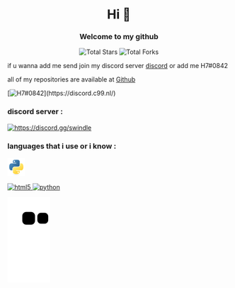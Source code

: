 <h1 align="center">Hi 👋</h1>
<h3 align="center">Welcome to my github</h3>

<p align="center"> 
<img src="https://img.shields.io/badge/dynamic/json?&label=Total%20Stars&color=5c12df&style=flat&style=for-the-badge&query=%24.stars&url=https://api.github-star-counter.workers.dev/user/1df9-v" alt="Total Stars"></a>
<img src="https://img.shields.io/badge/dynamic/json?&label=Total%20Forks&color=5c12df&style=flat&style=for-the-badge&query=%24.forks&url=https://api.github-star-counter.workers.dev/user/1df9-v" alt="Total Forks"></a>
</p>

if u wanna add me send join my discord server [discord](https://discord.gg/4E7bD58bHD) or add me H7#0842

all of my repositories are available at [Github](https://github.com/1DF9-v?tab=repositories)


[![H7#0842]([https://discord.c99.nl/widget/theme-1/475456425062301696.png](https://discord.c99.nl/widget/theme-1/1078602902622445608.png))](https://discord.c99.nl/)

<h3 align="left">discord server : </h3>
<p align="left">
<a href="https://discord.gg/swindle" target="blank"><img align="center" src="https://raw.githubusercontent.com/rahuldkjain/github-profile-readme-generator/master/src/images/icons/Social/discord.svg" alt="https://discord.gg/swindle" height="30" width="40" /></a>
</p>

<h3 align="left">languages that i use or i know : </h3>
<p align="left"></a> <a href="https://www.python.org" target="_blank" rel="noreferrer"> <img src="https://raw.githubusercontent.com/devicons/devicon/master/icons/python/python-original.svg" alt="python" width="40" height="40"/> </a> </p>
<p align="left"> <a href="https://www.w3.org/html/" target="_blank" rel="noreferrer"> <img src="https://media.discordapp.net/attachments/953251628276928542/996780138903638037/kisspng-html-web-design-scalable-vector-graphics-world-wid-html5-icon-hd-5ab0c85c377aa0.0639325615215350682273.png?width=410&height=410" alt="html5" width="40" height="40"/> </a> <a href="https://nodejs.org/en/" target="_blank" rel="noreferrer"> <img src="https://media.discordapp.net/attachments/953251628276928542/996779771876880424/kisspng-node-js-javascript-database-mongodb-native-5acd4ebf888544.0283906415234044795592.png?width=682&height=682" alt="python" width="40" height="40"/> </a> </p>

<img align="center" src="https://github.com/rafaballerini/rafaballerini/blob/output/github-contribution-grid-snake.svg" alt="Snook hehe"/>
